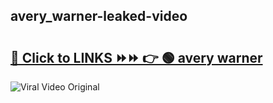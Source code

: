 
 ## avery_warner-leaked-video 

# <h2><a href="https://clipsfans.com/avery_warner&ref=git">🔗 Click to LINKS ⏩⏩ 👉 🟢 avery warner </a></h2>

<a href="https://clipsfans.com/avery_warner&ref=git" rel="nofollow" data-target="animated-image.originalLink"><img src="https://i.ibb.co.com/xMMVF88/686577567.gif" alt="Viral Video Original" style="max-width: 100%; display: inline-block;" data-target="animated-image.originalImage"></a>
